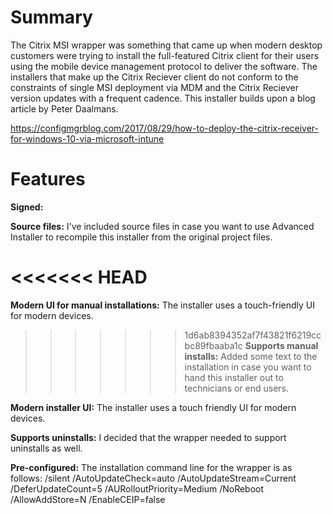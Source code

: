 # Summary
The Citrix MSI wrapper was something that came up when modern desktop customers were trying to install the full-featured Citrix client for their users using the mobile device management protocol to deliver the software. The installers that make up the Citrix Reciever client do not conform to the constraints of single MSI deployment via MDM and the Citrix Reciever version updates with a frequent cadence. This installer builds upon a blog article by Peter Daalmans.

https://configmgrblog.com/2017/08/29/how-to-deploy-the-citrix-receiver-for-windows-10-via-microsoft-intune

# Features

**Signed:**

**Source files:**
I've included source files in case you want to use Advanced Installer to recompile this installer from the original project files.

<<<<<<< HEAD
=======
**Modern UI for manual installations:**
The installer uses a touch-friendly UI for modern devices.

>>>>>>> 1d6ab8394352af7f43821f6219ccbc89fbaaba1c
**Supports manual installs:**
Added some text to the installation in case you want to hand this installer out to technicians or end users.

**Modern installer UI:**
The installer uses a touch friendly UI for modern devices.

**Supports uninstalls:**
I decided that the wrapper needed to support uninstalls as well.

**Pre-configured:**
The installation command line for the wrapper is as follows:
/silent /AutoUpdateCheck=auto /AutoUpdateStream=Current /DeferUpdateCount=5 /AURolloutPriority=Medium /NoReboot /AllowAddStore=N /EnableCEIP=false
